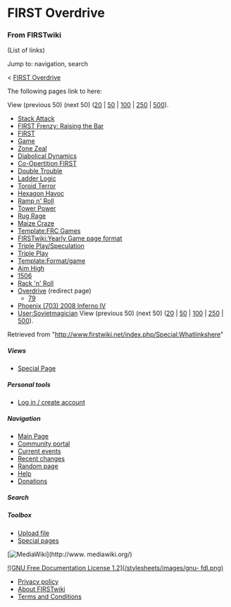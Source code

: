 # FIRST Overdrive

### From FIRSTwiki

(List of links)

Jump to: navigation, search

&lt; [FIRST Overdrive](/index.php?title=FIRST_Overdrive&redirect=no "FIRST
Overdrive" )  

The following pages link to here:

View (previous 50) (next 50)
([20](/index.php?title=Special:Whatlinkshere/FIRST_Overdrive&limit=20&from=0
"Special:Whatlinkshere/FIRST Overdrive" ) |
[50](/index.php?title=Special:Whatlinkshere/FIRST_Overdrive&limit=50&from=0
"Special:Whatlinkshere/FIRST Overdrive" ) |
[100](/index.php?title=Special:Whatlinkshere/FIRST_Overdrive&limit=100&from=0
"Special:Whatlinkshere/FIRST Overdrive" ) |
[250](/index.php?title=Special:Whatlinkshere/FIRST_Overdrive&limit=250&from=0
"Special:Whatlinkshere/FIRST Overdrive" ) |
[500](/index.php?title=Special:Whatlinkshere/FIRST_Overdrive&limit=500&from=0
"Special:Whatlinkshere/FIRST Overdrive" )).

  * [Stack Attack](/index.php/Stack_Attack "Stack Attack" )
  * [FIRST Frenzy: Raising the Bar](/index.php/FIRST_Frenzy:_Raising_the_Bar "FIRST Frenzy: Raising the Bar" )
  * [FIRST](/index.php/FIRST "FIRST" )
  * [Game](/index.php/Game "Game" )
  * [Zone Zeal](/index.php/Zone_Zeal "Zone Zeal" )
  * [Diabolical Dynamics](/index.php/Diabolical_Dynamics "Diabolical Dynamics" )
  * [Co-Opertition FIRST](/index.php/Co-Opertition_FIRST "Co-Opertition FIRST" )
  * [Double Trouble](/index.php/Double_Trouble "Double Trouble" )
  * [Ladder Logic](/index.php/Ladder_Logic "Ladder Logic" )
  * [Toroid Terror](/index.php/Toroid_Terror "Toroid Terror" )
  * [Hexagon Havoc](/index.php/Hexagon_Havoc "Hexagon Havoc" )
  * [Ramp n' Roll](/index.php/Ramp_n%27_Roll "Ramp n' Roll" )
  * [Tower Power](/index.php/Tower_Power "Tower Power" )
  * [Rug Rage](/index.php/Rug_Rage "Rug Rage" )
  * [Maize Craze](/index.php/Maize_Craze "Maize Craze" )
  * [Template:FRC Games](/index.php/Template:FRC_Games "Template:FRC Games" )
  * [FIRSTwiki:Yearly Game page format](/index.php/FIRSTwiki:Yearly_Game_page_format "FIRSTwiki:Yearly Game page format" )
  * [Triple Play/Speculation](/index.php/Triple_Play/Speculation "Triple Play/Speculation" )
  * [Triple Play](/index.php/Triple_Play "Triple Play" )
  * [Template:Format/game](/index.php/Template:Format/game "Template:Format/game" )
  * [Aim High](/index.php/Aim_High "Aim High" )
  * [1506](/index.php/1506 "1506" )
  * [Rack 'n' Roll](/index.php/Rack_%27n%27_Roll "Rack 'n' Roll" )
  * [Overdrive](/index.php?title=Overdrive&redirect=no "Overdrive" ) (redirect page) 
    * [79](/index.php/79 "79" )
  * [Phoenix (703) 2008 Inferno IV](/index.php/Phoenix_%28703%29_2008_Inferno_IV "Phoenix \(703\) 2008 Inferno IV" )
  * [User:Sovietmagician](/index.php/User:Sovietmagician "User:Sovietmagician" )
View (previous 50) (next 50)
([20](/index.php?title=Special:Whatlinkshere/FIRST_Overdrive&limit=20&from=0
"Special:Whatlinkshere/FIRST Overdrive" ) |
[50](/index.php?title=Special:Whatlinkshere/FIRST_Overdrive&limit=50&from=0
"Special:Whatlinkshere/FIRST Overdrive" ) |
[100](/index.php?title=Special:Whatlinkshere/FIRST_Overdrive&limit=100&from=0
"Special:Whatlinkshere/FIRST Overdrive" ) |
[250](/index.php?title=Special:Whatlinkshere/FIRST_Overdrive&limit=250&from=0
"Special:Whatlinkshere/FIRST Overdrive" ) |
[500](/index.php?title=Special:Whatlinkshere/FIRST_Overdrive&limit=500&from=0
"Special:Whatlinkshere/FIRST Overdrive" )).

Retrieved from "<http://www.firstwiki.net/index.php/Special:Whatlinkshere>"

##### Views

  * [Special Page](/index.php/Special:Whatlinkshere/FIRST_Overdrive)

##### Personal tools

  * [Log in / create account](/index.php?title=Special:Userlogin&returnto=Special:Whatlinkshere)

[](/index.php/Main_Page "Main Page" )

##### Navigation

  * [Main Page](/index.php/Main_Page)
  * [Community portal](/index.php/FIRSTwiki:Community_portal)
  * [Current events](/index.php/Current_events)
  * [Recent changes](/index.php/Special:Recentchanges)
  * [Random page](/index.php/Special:Random)
  * [Help](/index.php/Help:Contents)
  * [Donations](/index.php/FIRSTwiki:Site_support)

##### Search



##### Toolbox

  * [Upload file](/index.php/Special:Upload)
  * [Special pages](/index.php/Special:Specialpages)

[![MediaWiki](/skins/common/images/poweredby_mediawiki_88x31.png)](http://www.
mediawiki.org/)

[![GNU Free Documentation License 1.2](/stylesheets/images/gnu-
fdl.png)](http://www.gnu.org/copyleft/fdl.html)

  * [Privacy policy](/index.php/FIRSTwiki:Privacy_policy "FIRSTwiki:Privacy policy" )
  * [About FIRSTwiki](/index.php/FIRSTwiki:About "FIRSTwiki:About" )
  * [Terms and Conditions](/index.php/FIRSTwiki:Terms_and_conditions "FIRSTwiki:Terms and conditions" )

